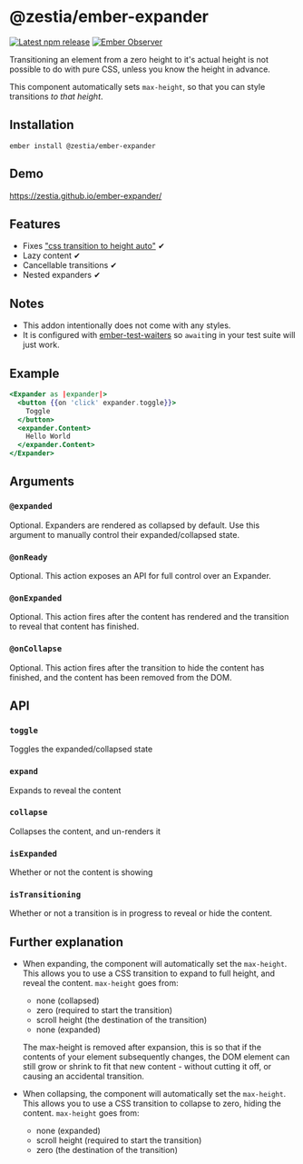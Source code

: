 # @zestia/ember-expander

[![Latest npm release][npm-badge]][npm-badge-url]
[![Ember Observer][ember-observer-badge]][ember-observer-url]

<!-- [![GitHub Actions][github-actions-badge]][github-actions-url] -->

[npm-badge]: https://img.shields.io/npm/v/@zestia/ember-expander.svg
[npm-badge-url]: https://www.npmjs.com/package/@zestia/ember-expander
[github-actions-badge]: https://github.com/zestia/ember-expander/workflows/CI/badge.svg
[github-actions-url]: https://github.com/zestia/ember-expander/actions
[ember-observer-badge]: https://emberobserver.com/badges/-zestia-ember-expander.svg
[ember-observer-url]: https://emberobserver.com/addons/@zestia/ember-expander

Transitioning an element from a zero height to it's actual height is not possible to do with pure CSS, unless you know the height in advance.

This component automatically sets `max-height`, so that you can style transitions _to that height_.

## Installation

```
ember install @zestia/ember-expander
```

## Demo

https://zestia.github.io/ember-expander/

## Features

- Fixes ["css transition to height auto"](https://google.com/search?q=css+transition+to+height+auto) ✔︎
- Lazy content ✔︎
- Cancellable transitions ✔︎
- Nested expanders ✔︎

## Notes

- This addon intentionally does not come with any styles.
- It is configured with [ember-test-waiters](https://github.com/emberjs/ember-test-waiters) so `await`ing in your test suite will just work.

## Example

```handlebars
<Expander as |expander|>
  <button {{on 'click' expander.toggle}}>
    Toggle
  </button>
  <expander.Content>
    Hello World
  </expander.Content>
</Expander>
```

## Arguments

### `@expanded`

Optional. Expanders are rendered as collapsed by default. Use this argument to manually control their expanded/collapsed state.

### `@onReady`

Optional. This action exposes an API for full control over an Expander.

### `@onExpanded`

Optional. This action fires after the content has rendered and the transition to reveal that content has finished.

### `@onCollapse`

Optional. This action fires after the transition to hide the content has finished, and the content has been removed from the DOM.

## API

### `toggle`

Toggles the expanded/collapsed state

### `expand`

Expands to reveal the content

### `collapse`

Collapses the content, and un-renders it

### `isExpanded`

Whether or not the content is showing

### `isTransitioning`

Whether or not a transition is in progress to reveal or hide the content.

## Further explanation

- When expanding, the component will automatically set the `max-height`. This allows you to use a CSS transition to expand to full height, and reveal the content. `max-height` goes from:

  - none (collapsed)
  - zero (required to start the transition)
  - scroll height (the destination of the transition)
  - none (expanded)

  The max-height is removed after expansion, this is so that if the contents of your element subsequently changes, the DOM element can still grow or shrink to fit that new content - without cutting it off, or causing an accidental transition.

* When collapsing, the component will automatically set the `max-height`. This allows you to use a CSS transition to collapse to zero, hiding the content. `max-height` goes from:

  - none (expanded)
  - scroll height (required to start the transition)
  - zero (the destination of the transition)
